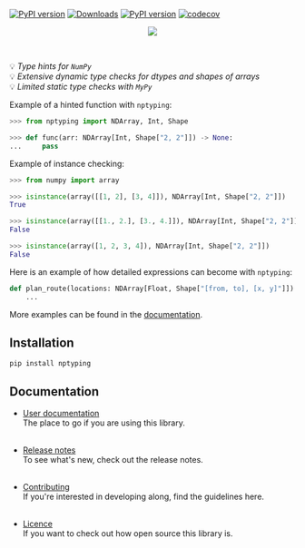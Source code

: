 [![PyPI version](https://img.shields.io/pypi/pyversions/nptyping.svg)](https://img.shields.io/pypi/pyversions/nptyping.svg)
[![Downloads](https://pepy.tech/badge/nptyping/month)](https://pepy.tech/project/nptyping)
[![PyPI version](https://badge.fury.io/py/nptyping.svg)](https://badge.fury.io/py/nptyping)
[![codecov](https://codecov.io/gh/ramonhagenaars/nptyping/branch/master/graph/badge.svg)](https://codecov.io/gh/ramonhagenaars/nptyping)

<p align='center'>
  <a href='https://https://pypi.org/project/nptyping/'>
    <img src='https://github.com/ramonhagenaars/nptyping/raw/master/resources/logo.png' />
  </a> 
</p>

<br/>

💡 *Type hints for `NumPy`* <br/>
💡 *Extensive dynamic type checks for dtypes and shapes of arrays* <br/>
💡 *Limited static type checks with `MyPy`* <br/>

Example of a hinted function with `nptyping`:

```python
>>> from nptyping import NDArray, Int, Shape

>>> def func(arr: NDArray[Int, Shape["2, 2"]]) -> None:
...     pass


```

Example of instance checking:
```python
>>> from numpy import array

>>> isinstance(array([[1, 2], [3, 4]]), NDArray[Int, Shape["2, 2"]])
True

>>> isinstance(array([[1., 2.], [3., 4.]]), NDArray[Int, Shape["2, 2"]])
False

>>> isinstance(array([1, 2, 3, 4]), NDArray[Int, Shape["2, 2"]])
False

```

Here is an example of how detailed expressions can become with `nptyping`:
```python
def plan_route(locations: NDArray[Float, Shape["[from, to], [x, y]"]]) -> NDArray[Float, Shape["* stops, [x, y]"]]:
    ...
```


More examples can be found in the [documentation](https://github.com/ramonhagenaars/nptyping/blob/master/USERDOCS.md#Examples).

## Installation

```
pip install nptyping
```

## Documentation

* [User documentation](https://github.com/ramonhagenaars/nptyping/blob/master/USERDOCS.md) <br/>
The place to go if you are using this library. <br/><br/>
  
* [Release notes](https://github.com/ramonhagenaars/nptyping/blob/master/HISTORY.md) <br/>
To see what's new, check out the release notes. <br/><br/>

* [Contributing](https://github.com/ramonhagenaars/nptyping/blob/master/CONTRIBUTION.md) <br/>
If you're interested in developing along, find the guidelines here. <br/><br/>

* [Licence](https://github.com/ramonhagenaars/nptyping/blob/master/LICENSE) <br/>
If you want to check out how open source this library is.
